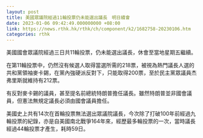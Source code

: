 ```yaml
---
layout: post
title: 美國眾議院經過11輪投票仍未能選出議長　明日續會
date: 2023-01-06 09:42:49.000000000 +08:00
link: https://news.rthk.hk/rthk/ch/component/k2/1682758-20230106.htm
categories: rthk
---
```


美國國會眾議院經過三日共11輪投票，仍未能選出議長，休會至當地星期五繼續。

在第11輪投票中，仍然沒有候選人取得當選所需的218票，被視為熱門議長人選的共和黨領袖麥卡錫，在黨內強硬派反對下，只能取得200票，至於民主黨眾議員杰弗里斯就維持有212票。

有反對麥卡錫的議員，甚至提名前總統特朗普擔任議長。雖然特朗普並非國會議員，但憲法無規定議長必須由國會議員擔任。

美國史上共有14次在首輪投票無法選出眾議院議長，今次除了打破100年前經過九輪投票的紀錄，亦是自美國南北戰爭164年來，經歷最多輪投票的一次，當時議長經過44輪投票才產生，耗時59日。
